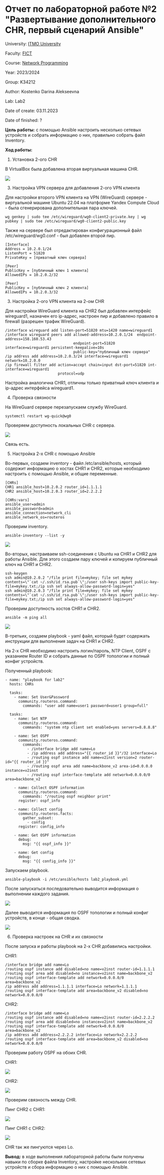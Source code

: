 # Отчет по лабораторной работе №2 "Развертывание дополнительного CHR, первый сценарий Ansible"
University: [ITMO University](https://itmo.ru/ru/)

Faculty: [FICT](https://fict.itmo.ru)

Course: [Network Programming](https://itmo-ict-faculty.github.io/network-programming/)

Year: 2023/2024

Group: K34212

Author: Kostenko Darina Alekseevna

Lab: Lab2

Date of create: 03.11.2023

Date of finished: ?

**Цель работы:** c помощью Ansible настроить несколько сетевых устройств и собрать информацию о них, правильно собрать файл Inventory.

**Ход работы:**

1. Установка 2-ого CHR

В VirtualBox была добавлена вторая виртуальная машина CHR.

![](https://github.com/kostenkoda/2023_2024-network_programming-k34212-kostenko_d_a/blob/main/lab2/lab2-pics/CHRs.png)

3. Настройка VPN сервера для добавления 2-ого VPN клиента

Для настройки второго VPN клиента на VPN (WireGuard) сервере - виртуальной машине Ubuntu 22.04 на платформе Yandex Compute Cloud - была сгенерирована дополнительная пара ключей.

```
wg genkey | sudo tee /etc/wireguard/wg0-client2-private.key | wg pubkey | sudo tee /etc/wireguard/wg0-client2-public.key
```

Также на сервере был отредактирован конфигурационный файл /etc/wireguard/wg0.conf - был добавлен второй пир.

```
[Interface]
Address = 10.2.0.1/24
ListenPort = 51820
PrivateKey = [приватный ключ сервера]

[Peer]
PublicKey = [публичный ключ 1 клиента]
AllowedIPs = 10.2.0.2/32

[Peer]
PublicKey = [публичный ключ 2 клиента]
AllowedIPs = 10.2.0.3/32
```

3. Настройка 2-ого VPN клиента на 2-ом CHR

Для настройки WireGuard клиента на CHR2 был добавлен интерфейс wireguard1, назначен его ip-адрес, настроен пир и добавлено правило в firewall (разрешен трафик WireGuard).

```
/interface wireguard add listen-port=51820 mtu=1420 name=wireguard1
/interface wireguard peers add allowed-address=10.2.0.1/24  endpoint-address=158.160.53.43
                               endpoint-port=51820 interface=wireguard1 persistent-keepalive=10s
                               public-key="публичный ключ сервера"
/ip address add address=10.2.0.3/24 interface=wireguard1 network=10.2.0.0
/ip firewall filter add action=accept chain=input dst-port=51820 int-interface=wireguard1
                        protocol=udp
```

Настройка аналогична CHR1, отличны только приватный ключ клиента и ip-адрес интерфейса wireguard1.

4. Проверка связности

На WireGuard сервере перезапускаем службу WireGuard.

```
systemctl restart wg-quick@wg0
```

Проверяем доступность локальных CHR с сервера.

![](https://github.com/kostenkoda/2023_2024-network_programming-k34212-kostenko_d_a/blob/main/lab2/lab2-pics/ping-to-CHRs.png)

Связь есть.

5. Настройка 2-х CHR с помощью Ansible

Во-первых, создаем inventory - файл /etc/ansible/hosts, который содержит информацию о хостах CHR1 и CHR2, которые необходимо настроить с помощью Ansible, и общие переменные.

```
[CHRs]
CHR1 ansible_host=10.2.0.2 router_id=1.1.1.1
CHR2 ansible_host=10.2.0.3 router_id=2.2.2.2

[CHRs:vars]
ansible_user=admin
ansible_password=admin
ansible_connection=network_cli
ansible_network_os=routeros
```

Проверим inventory.

```
ansible-inventory --list -y
```

![](https://github.com/kostenkoda/2023_2024-network_programming-k34212-kostenko_d_a/blob/main/lab2/lab2-pics/hosts.png)

Во-вторых, настраиваем ssh-соединения с Ubuntu на CHR1 и CHR2 для работы Ansible. Для этого создаем пару ключей и копируем публичный ключ на CHR1 и CHR2.
```
ssh-keygen
ssh admin@10.2.0.2 "/file print file=mykey; file set mykey contents=\"`cat ~/.ssh/id_rsa.pub`\";/user ssh-keys import public-key-file=mykey.txt;/ip ssh set always-allow-password-login=yes"
ssh admin@10.2.0.3 "/file print file=mykey; file set mykey contents=\"`cat ~/.ssh/id_rsa.pub`\";/user ssh-keys import public-key-file=mykey.txt;/ip ssh set always-allow-password-login=yes"

```

Проверим доступность хостов CHR1 и CHR2.

```
ansible -m ping all
```

![](https://github.com/kostenkoda/2023_2024-network_programming-k34212-kostenko_d_a/blob/main/lab2/lab2-pics/check_hosts.png)

В-третьих, создаем playbook - yaml файл, который будет содержать инструкции для выполнения задач на CHR1 и CHR2.

На 2-х CHR необходимо настроить логин/пароль, NTP Client, OSPF с указанием Router ID и собрать данные по OSPF топологии и полный конфиг устройств.

Полученный playbook:

```
- name: "playbook for lab2"
  hosts: CHRs

  tasks:
    - name: Set User&Password
      community.routeros.command:
        commands: "user add name=user1 password=user1 group=full"

  tasks:
    - name: Set NTP
      community.routeros.command:
        commands: "system ntp client set enabled=yes servers=8.8.8.8"

    - name: Set OSPF
      community.routeros.command:
        commands:
          - /interface bridge add name=Lo
          - /ip address add address="{{ router_id }}"/32 interface=Lo
          - /routing ospf instance add name=v2inst version=2 router-id="{{ router_id }}"
          - /routing ospf area add name=backbone_v2 area-id=0.0.0.0 instance=v2inst
          - /routing ospf interface-template add network=0.0.0.0/0 area=backbone_v2

    - name: Collect OSPF information
      community.routeros.command:
        commands: "/routing ospf neighbor print"
      register: ospf_info

    - name: Collect config
      community.routeros.facts:
        gather_subset:
          - config
      register: config_info

    - name: Get OSPF information
      debug:
        msg: "{{ ospf_info }}"

    - name: Get config
      debug:
        msg: "{{ config_info }}"
```

Запускаем playbook.

```
ansible-playbook -i /etc/ansible/hosts lab2_playbook.yml
```

После запускаться последовательно выводится информация о выполнении каждого задания.

![](https://github.com/kostenkoda/2023_2024-network_programming-k34212-kostenko_d_a/blob/main/lab2/lab2-pics/playbook_playing.png)

Далее выводится информация по OSPF топологии и полный конфиг устройств, в конце - общая сводка.

![](https://github.com/kostenkoda/2023_2024-network_programming-k34212-kostenko_d_a/blob/main/lab2/lab2-pics/playing_res.png)

6. Проверка настроек на CHR и их связности

После запуска и работы playbook на 2-х CHR добавились настройки.

CHR1:

```
/interface bridge add name=Lo
/routing ospf instance add disabled=no name=v2inst router-id=1.1.1.1
/routing ospf area add disabled=no instance=v2inst name=backbone_v2
/routing ospf interface-template add network=0.0.0.0/0 area=backbone_v2
/ip address add address=1.1.1.1 interface=Lo network=1.1.1.1
/routing ospf interface-template add area=backbone_v2 disabled=no network=0.0.0.0/0
```

CHR2:

```
/interface bridge add name=Lo
/routing ospf instance add disabled=no name=v2inst router-id=2.2.2.2
/routing ospf area add disabled=no instance=v2inst name=backbone_v2
/routing ospf interface-template add network=0.0.0.0/0 area=backbone_v2
/ip address add address=2.2.2.2 interface=Lo network=2.2.2.2
/routing ospf interface-template add area=backbone_v2 disabled=no network=0.0.0.0/0
```

Проверим работу OSPF на обоих CHR.

CHR1:

![](https://github.com/kostenkoda/2023_2024-network_programming-k34212-kostenko_d_a/blob/main/lab2/lab2-pics/ospf_neighbor_on_CHR1.png)

CHR2:

![](https://github.com/kostenkoda/2023_2024-network_programming-k34212-kostenko_d_a/blob/main/lab2/lab2-pics/ospf_neighbor_on_CHR2.png)

Проверим связность между CHR.

Пинг CHR2 с CHR1:

![](https://github.com/kostenkoda/2023_2024-network_programming-k34212-kostenko_d_a/blob/main/lab2/lab2-pics/ping_to_CHR2.png)

Пинг CHR1 с CHR2:

![](https://github.com/kostenkoda/2023_2024-network_programming-k34212-kostenko_d_a/blob/main/lab2/lab2-pics/ping_to_CHR1.png)

CHR так же пингуются через Lo.

**Вывод:** в ходе выполнения лабораторной работы были получены навыки по сборке файла Inventory, настройке нескольких сетевых устройств и сбора информацию о них с помощью Ansible.
